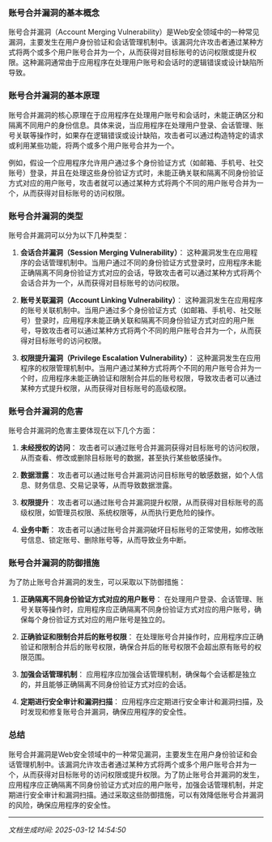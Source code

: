 ### 账号合并漏洞的基本概念

账号合并漏洞（Account Merging Vulnerability）是Web安全领域中的一种常见漏洞，主要发生在用户身份验证和会话管理机制中。该漏洞允许攻击者通过某种方式将两个或多个用户账号合并为一个，从而获得对目标账号的访问权限或提升权限。这种漏洞通常由于应用程序在处理用户账号和会话时的逻辑错误或设计缺陷所导致。

### 账号合并漏洞的基本原理

账号合并漏洞的核心原理在于应用程序在处理用户账号和会话时，未能正确区分和隔离不同用户的身份信息。具体来说，当应用程序在处理用户登录、会话管理、账号关联等操作时，如果存在逻辑错误或设计缺陷，攻击者可以通过构造特定的请求或利用某些功能，将两个或多个用户账号合并为一个。

例如，假设一个应用程序允许用户通过多个身份验证方式（如邮箱、手机号、社交账号）登录，并且在处理这些身份验证方式时，未能正确关联和隔离不同身份验证方式对应的用户账号，攻击者就可以通过某种方式将两个不同的用户账号合并为一个，从而获得对目标账号的访问权限。

### 账号合并漏洞的类型

账号合并漏洞可以分为以下几种类型：

1. **会话合并漏洞（Session Merging Vulnerability）**：
   这种漏洞发生在应用程序的会话管理机制中。当用户通过不同的身份验证方式登录时，应用程序未能正确隔离不同身份验证方式对应的会话，导致攻击者可以通过某种方式将两个会话合并为一个，从而获得对目标账号的访问权限。

2. **账号关联漏洞（Account Linking Vulnerability）**：
   这种漏洞发生在应用程序的账号关联机制中。当用户通过多个身份验证方式（如邮箱、手机号、社交账号）登录时，应用程序未能正确关联和隔离不同身份验证方式对应的用户账号，导致攻击者可以通过某种方式将两个不同的用户账号合并为一个，从而获得对目标账号的访问权限。

3. **权限提升漏洞（Privilege Escalation Vulnerability）**：
   这种漏洞发生在应用程序的权限管理机制中。当用户通过某种方式将两个不同的用户账号合并为一个时，应用程序未能正确验证和限制合并后的账号权限，导致攻击者可以通过某种方式提升权限，从而获得对目标账号的高级权限。

### 账号合并漏洞的危害

账号合并漏洞的危害主要体现在以下几个方面：

1. **未经授权的访问**：
   攻击者可以通过账号合并漏洞获得对目标账号的访问权限，从而查看、修改或删除目标账号的数据，甚至执行某些敏感操作。

2. **数据泄露**：
   攻击者可以通过账号合并漏洞访问目标账号的敏感数据，如个人信息、财务信息、交易记录等，从而导致数据泄露。

3. **权限提升**：
   攻击者可以通过账号合并漏洞提升权限，从而获得对目标账号的高级权限，如管理员权限、系统权限等，从而执行更危险的操作。

4. **业务中断**：
   攻击者可以通过账号合并漏洞破坏目标账号的正常使用，如修改账号信息、锁定账号、删除账号等，从而导致业务中断。

### 账号合并漏洞的防御措施

为了防止账号合并漏洞的发生，可以采取以下防御措施：

1. **正确隔离不同身份验证方式对应的用户账号**：
   在处理用户登录、会话管理、账号关联等操作时，应用程序应正确隔离不同身份验证方式对应的用户账号，确保每个身份验证方式对应的用户账号是独立的。

2. **正确验证和限制合并后的账号权限**：
   在处理账号合并操作时，应用程序应正确验证和限制合并后的账号权限，确保合并后的账号权限不会超出原有账号的权限范围。

3. **加强会话管理机制**：
   应用程序应加强会话管理机制，确保每个会话都是独立的，并且能够正确隔离不同身份验证方式对应的会话。

4. **定期进行安全审计和漏洞扫描**：
   应用程序应定期进行安全审计和漏洞扫描，及时发现和修复账号合并漏洞，确保应用程序的安全性。

### 总结

账号合并漏洞是Web安全领域中的一种常见漏洞，主要发生在用户身份验证和会话管理机制中。该漏洞允许攻击者通过某种方式将两个或多个用户账号合并为一个，从而获得对目标账号的访问权限或提升权限。为了防止账号合并漏洞的发生，应用程序应正确隔离不同身份验证方式对应的用户账号，加强会话管理机制，并定期进行安全审计和漏洞扫描。通过采取这些防御措施，可以有效降低账号合并漏洞的风险，确保应用程序的安全性。

---

*文档生成时间: 2025-03-12 14:54:50*



















